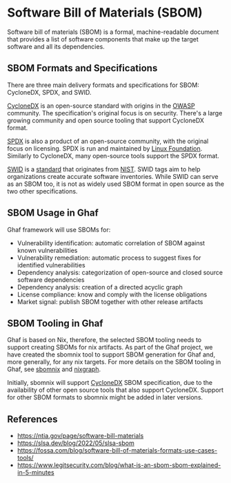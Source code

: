 # Software Bill of Materials (SBOM)

Software bill of materials (SBOM) is a formal, machine-readable document that provides a list of software components that make up the target software and all its dependencies.


## SBOM Formats and Specifications

There are three main delivery formats and specifications for SBOM: CycloneDX, SPDX, and SWID.

[CycloneDX](https://cyclonedx.org/specification/overview/) is an open-source standard with origins in the [OWASP](https://en.wikipedia.org/wiki/OWASP) community. The specification's original focus is on security. There's a large growing community and open source tooling that support CycloneDX format.

[SPDX](https://spdx.dev/specifications/) is also a product of an open-source community, with the original focus on licensing. SPDX is run and maintained by [Linux Foundation](https://en.wikipedia.org/wiki/Linux_Foundation). Similarly to CycloneDX, many open-source tools support the SPDX format. 

[SWID](https://nvd.nist.gov/products/swid) is a [standard](https://www.iso.org/standard/65666.html) that originates from [NIST](https://www.nist.gov/). SWID tags aim to help organizations create accurate software inventories. While SWID can serve as an SBOM too, it is not as widely used SBOM format in open source as the two other specifications.


## SBOM Usage in Ghaf

Ghaf framework will use SBOMs for:

- Vulnerability identification: automatic correlation of SBOM against known vulnerabilities
- Vulnerability remediation: automatic process to suggest fixes for identified vulnerabilities
- Dependency analysis: categorization of open-source and closed source software dependencies
- Dependency analysis: creation of a directed acyclic graph
- License compliance: know and comply with the license obligations
- Market signal: publish SBOM together with other release artifacts


## SBOM Tooling in Ghaf

Ghaf is based on Nix, therefore, the selected SBOM tooling needs to support creating SBOMs for nix artifacts. As part of the Ghaf project, we have created the sbomnix tool to support SBOM generation for Ghaf and, more generally, for any nix targets. For more details on the SBOM tooling in Ghaf, see [sbomnix](https://github.com/tiiuae/sbomnix#sbomnix) and [nixgraph](https://github.com/tiiuae/sbomnix/blob/main/doc/nixgraph.md#nixgraph).

Initially, sbomnix will support [CycloneDX](https://cyclonedx.org/specification/overview/) SBOM specification, due to the availability of other open source tools that also support CycloneDX. Support for other SBOM formats to sbomnix might be added in later versions.


## References

- https://ntia.gov/page/software-bill-materials
- https://slsa.dev/blog/2022/05/slsa-sbom
- https://fossa.com/blog/software-bill-of-materials-formats-use-cases-tools/
- https://www.legitsecurity.com/blog/what-is-an-sbom-sbom-explained-in-5-minutes